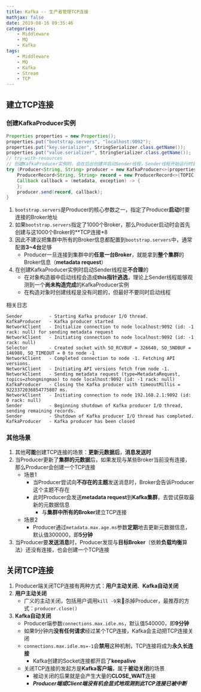 ```yaml
---
title: Kafka -- 生产者管理TCP连接
mathjax: false
date: 2019-08-16 09:35:46
categories:
    - Middleware
    - MQ
    - Kafka
tags:
    - Middleware
    - MQ
    - Kafka
    - Stream
    - TCP
---
```


## 建立TCP连接

### 创建KafkaProducer实例
```java
Properties properties = new Properties();
properties.put("bootstrap.servers", "localhost:9092");
properties.put("key.serializer", StringSerializer.class.getName());
properties.put("value.serializer", StringSerializer.class.getName());
// try-with-resources
// 创建KafkaProducer实例时，会在后台创建并启动Sender线程，Sender线程开始运行时首先会创建与Broker的TCP连接
try (Producer<String, String> producer = new KafkaProducer<>(properties)) {
    ProducerRecord<String, String> record = new ProducerRecord<>(TOPIC, KEY, VALUE);
    Callback callback = (metadata, exception) -> {
    };
    producer.send(record, callback);
}
```

<!-- more -->

1. `bootstrap.servers`是Producer的核心参数之一，指定了Producer**启动**时要连接的Broker地址
2. 如果`bootstrap.servers`指定了1000个Broker，那么Producer启动时会首先创建与这1000个Broker的**TCP连接*8
3. 因此不建议把集群中所有的Broker信息都配置到`bootstrap.servers`中，通常配置**3~4台**足够
    - Producer一旦连接到集群中的**任意一台Broker**，就能拿到**整个集群**的Broker信息（**metadata request**）
4. 在创建KafkaProducer实例时启动Sender线程是**不合理**的
    - 在对象构造器中启动线程会造成**this指针逃逸**，理论上Sender线程能够观测到一个**尚未构造完成**的KafkaProducer实例
    - 在构造对象时创建线程是没有问题的，但最好不要同时启动线程

相关日志
```
Sender          - Starting Kafka producer I/O thread.
KafkaProducer   - Kafka producer started
NetworkClient   - Initialize connection to node localhost:9092 (id: -1 rack: null) for sending metadata request
NetworkClient   - Initiating connection to node localhost:9092 (id: -1 rack: null)
Selector        - Created socket with SO_RCVBUF = 326640, SO_SNDBUF = 146988, SO_TIMEOUT = 0 to node -1
NetworkClient   - Completed connection to node -1. Fetching API versions.
NetworkClient   - Initiating API versions fetch from node -1.
NetworkClient   - Sending metadata request (type=MetadataRequest, topics=zhongmingmao) to node localhost:9092 (id: -1 rack: null)
KafkaProducer   - Closing the Kafka producer with timeoutMillis = 9223372036854775807 ms.
NetworkClient   - Initiating connection to node 192.168.2.1:9092 (id: 0 rack: null)
Sender          - Beginning shutdown of Kafka producer I/O thread, sending remaining records.
Sender          - Shutdown of Kafka producer I/O thread has completed.
KafkaProducer   - Kafka producer has been closed
```

### 其他场景
1. 其他**可能**创建TCP连接的场景：**更新元数据后**，**消息发送时**
2. 当Producer更新了**集群的元数据**后，如果发现与某些Broker当前没有连接，那么Producer会创建一个TCP连接
    - 场景1
        - 当Producer尝试向**不存在的主题**发送消息时，Broker会告诉Producer这个主题不存在
        - 此时Producer会发送**metadata request**到**Kafka集群**，去尝试获取最新的元数据信息
            - 与**集群中所有的Broker**建立TCP连接
    - 场景2
        - Producer通过`metadata.max.age.ms`参数**定期**地去更新元数据信息，默认值300000，即**5分钟**
3. 当Producer要**发送消息**时，Producer发现与**目标Broker**（依赖**负载均衡**算法）还没有连接，也会创建一个TCP连接

## 关闭TCP连接
1. Producer端关闭TCP连接有两种方式：**用户主动关闭**、**Kafka自动关闭**
2. **用户主动关闭**
    - 广义的主动关闭，包括用户调用`kill -9`来杀掉Producer，最推荐的方式：`producer.close()`
3. **Kafka自动关闭**
    - Producer端参数`connections.max.idle.ms`，默认值540000，即**9分钟**
    - 如果9分钟内**没有任何请求**经过某个TCP连接，Kafka会主动把TCP连接关闭
    - `connections.max.idle.ms=-1`会**禁用**这种机制，TCP连接将成为**永久长连接**
        - Kafka创建的Socket连接都开启了**keepalive**
    - 关闭TCP连接的发起方是**Kafka客户端**，属于**被动关闭**的场景
        - 被动关闭的后果就是会产生大量的**CLOSE_WAIT**连接
        - _**Producer端或Client端没有机会显式地观测到此TCP连接已被中断**_
